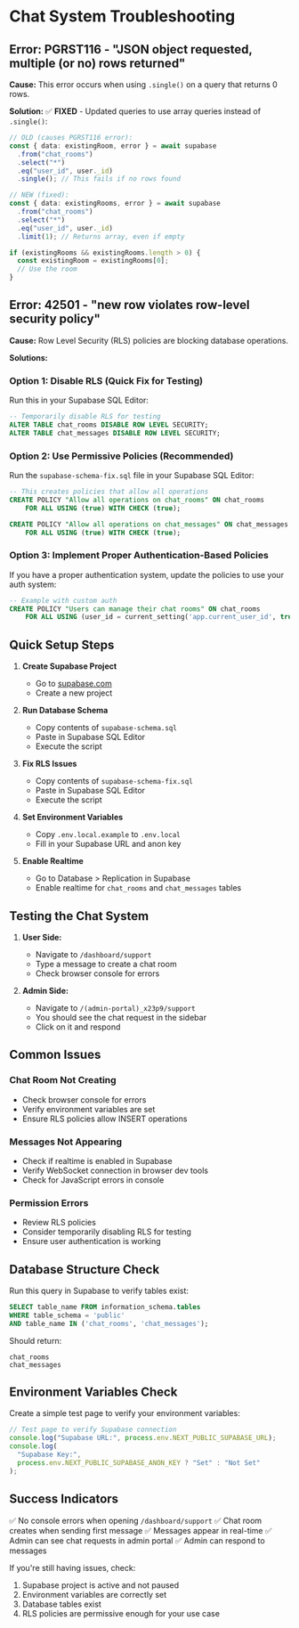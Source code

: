 # Chat System Troubleshooting

## Error: PGRST116 - "JSON object requested, multiple (or no) rows returned"

**Cause:** This error occurs when using `.single()` on a query that returns 0 rows.

**Solution:** ✅ **FIXED** - Updated queries to use array queries instead of `.single()`:

```typescript
// OLD (causes PGRST116 error):
const { data: existingRoom, error } = await supabase
  .from("chat_rooms")
  .select("*")
  .eq("user_id", user._id)
  .single(); // This fails if no rows found

// NEW (fixed):
const { data: existingRooms, error } = await supabase
  .from("chat_rooms")
  .select("*")
  .eq("user_id", user._id)
  .limit(1); // Returns array, even if empty

if (existingRooms && existingRooms.length > 0) {
  const existingRoom = existingRooms[0];
  // Use the room
}
```

## Error: 42501 - "new row violates row-level security policy"

**Cause:** Row Level Security (RLS) policies are blocking database operations.

**Solutions:**

### Option 1: Disable RLS (Quick Fix for Testing)

Run this in your Supabase SQL Editor:

```sql
-- Temporarily disable RLS for testing
ALTER TABLE chat_rooms DISABLE ROW LEVEL SECURITY;
ALTER TABLE chat_messages DISABLE ROW LEVEL SECURITY;
```

### Option 2: Use Permissive Policies (Recommended)

Run the `supabase-schema-fix.sql` file in your Supabase SQL Editor:

```sql
-- This creates policies that allow all operations
CREATE POLICY "Allow all operations on chat_rooms" ON chat_rooms
    FOR ALL USING (true) WITH CHECK (true);

CREATE POLICY "Allow all operations on chat_messages" ON chat_messages
    FOR ALL USING (true) WITH CHECK (true);
```

### Option 3: Implement Proper Authentication-Based Policies

If you have a proper authentication system, update the policies to use your auth system:

```sql
-- Example with custom auth
CREATE POLICY "Users can manage their chat rooms" ON chat_rooms
    FOR ALL USING (user_id = current_setting('app.current_user_id', true));
```

## Quick Setup Steps

1. **Create Supabase Project**

   - Go to [supabase.com](https://supabase.com)
   - Create a new project

2. **Run Database Schema**

   - Copy contents of `supabase-schema.sql`
   - Paste in Supabase SQL Editor
   - Execute the script

3. **Fix RLS Issues**

   - Copy contents of `supabase-schema-fix.sql`
   - Paste in Supabase SQL Editor
   - Execute the script

4. **Set Environment Variables**

   - Copy `.env.local.example` to `.env.local`
   - Fill in your Supabase URL and anon key

5. **Enable Realtime**
   - Go to Database > Replication in Supabase
   - Enable realtime for `chat_rooms` and `chat_messages` tables

## Testing the Chat System

1. **User Side:**

   - Navigate to `/dashboard/support`
   - Type a message to create a chat room
   - Check browser console for errors

2. **Admin Side:**
   - Navigate to `/(admin-portal)_x23p9/support`
   - You should see the chat request in the sidebar
   - Click on it and respond

## Common Issues

### Chat Room Not Creating

- Check browser console for errors
- Verify environment variables are set
- Ensure RLS policies allow INSERT operations

### Messages Not Appearing

- Check if realtime is enabled in Supabase
- Verify WebSocket connection in browser dev tools
- Check for JavaScript errors in console

### Permission Errors

- Review RLS policies
- Consider temporarily disabling RLS for testing
- Ensure user authentication is working

## Database Structure Check

Run this query in Supabase to verify tables exist:

```sql
SELECT table_name FROM information_schema.tables
WHERE table_schema = 'public'
AND table_name IN ('chat_rooms', 'chat_messages');
```

Should return:

```
chat_rooms
chat_messages
```

## Environment Variables Check

Create a simple test page to verify your environment variables:

```typescript
// Test page to verify Supabase connection
console.log("Supabase URL:", process.env.NEXT_PUBLIC_SUPABASE_URL);
console.log(
  "Supabase Key:",
  process.env.NEXT_PUBLIC_SUPABASE_ANON_KEY ? "Set" : "Not Set"
);
```

## Success Indicators

✅ No console errors when opening `/dashboard/support`
✅ Chat room creates when sending first message
✅ Messages appear in real-time
✅ Admin can see chat requests in admin portal
✅ Admin can respond to messages

If you're still having issues, check:

1. Supabase project is active and not paused
2. Environment variables are correctly set
3. Database tables exist
4. RLS policies are permissive enough for your use case
